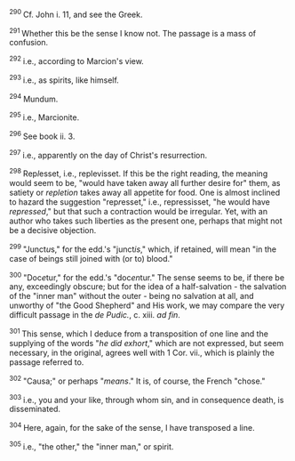 <body>
 <p><a name="P5100_777987"></a>
 <sup>290 </sup>Cf. John i. 11, and see the Greek.</p>
 
 <p><a name="P5115_778585"></a>
 <sup>291 </sup>Whether this be the sense I know not. The passage is a mass of confusion.</p>
 
 <p><a name="P5120_778832"></a>
 <sup>292 </sup>i.e., according to Marcion's view.</p>
 
 <p><a name="P5123_778972"></a>
 <sup>293 </sup>i.e., as spirits, like himself. </p>
 
 <p><a name="P5128_779141"></a>
 <sup>294 </sup>Mundum.</p>
 
 <p><a name="P5133_779338"></a>
 <sup>295 </sup>i.e., Marcionite.</p>
 
 <p><a name="P5135_779399"></a>
 <sup>296 </sup>See book ii. 3.</p>
 
 <p><a name="P5137_779458"></a>
 <sup>297 </sup>i.e., apparently on the day of Christ's resurrection.</p>
 
 <p><a name="P5142_779689"></a>
 <sup>298 </sup>Rep<i>l</i>esset, i.e., replevisset. If this be the right reading, the meaning would seem to be, "would have taken away all further desire for" them, as satiety or <i>repletion</i> takes away all appetite for food. One is almost inclined to hazard the suggestion "rep<i>r</i>esset," i.e., repressisset, "he would have <i>repressed</i>," but that such a contraction would be irregular. Yet, with an author who takes such liberties as the present one, perhaps that might not be a decisive objection.</p>
 
 <p><a name="P5149_780415"></a>
 <sup>299 </sup>"Junct<i>u</i>s," for the edd.'s "junct<i>is</i>," which, if retained, will mean "in the case of beings still joined with (or to) blood."</p>
 
 <p><a name="P5156_780795"></a>
 <sup>300 </sup>"Doc<i>e</i>tur," for the edd.'s "doc<i>en</i>tur." The sense seems to be, if there be any, exceedingly obscure; but for the idea of a half-salvation - the salvation of the "inner man" without the outer - being no salvation at all, and unworthy of "the Good Shepherd" and His work, we may compare the very difficult passage in the <i>de Pudic.</i>, c. xiii. <i>ad fin</i>.</p>
 
 <p><a name="P5168_781605"></a>
 <sup>301 </sup>This sense, which I deduce from a transposition of one line and the supplying of the words "<i>he did exhort</i>," which are not expressed, but seem necessary, in the original, agrees well with 1 Cor. vii., which is plainly the passage referred to.</p>
 
 <p><a name="P5181_782396"></a>
 <sup>302 </sup>"Causa;" or perhaps "<i>means</i>." It is, of course, the French "chose."</p>
 
 <p><a name="P5186_782638"></a>
 <sup>303 </sup>i.e., you and your like, through whom sin, and in consequence death, is disseminated.</p>
 
 <p><a name="P5194_783043"></a>
 <sup>304 </sup>Here, again, for the sake of the sense, I have transposed a line.</p>
 
 <p><a name="P5198_783241"></a>
 <sup>305 </sup>i.e., "the other," the "inner man," or spirit.</p>
 
 </body>